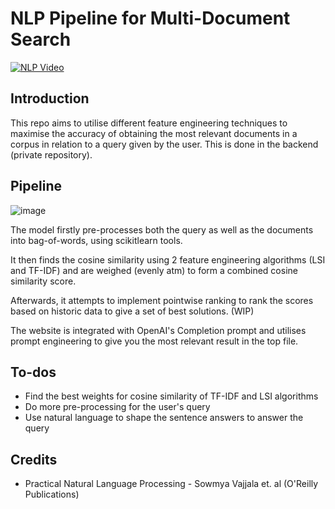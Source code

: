 # NLP Pipeline for Multi-Document Search
[![NLP Video](https://img.youtube.com/vi/55ATMhMrqYQ/0.jpg)](https://www.youtube.com/watch?v=55ATMhMrqYQ)

## Introduction
This repo aims to utilise different feature engineering techniques to maximise the accuracy of obtaining the most relevant documents in a corpus in relation to a query given by the user. This is done in the backend (private repository).

## Pipeline
![image](https://github.com/neozhixuan/internship-nlpfrontend/assets/79783660/2ce7cc19-6e85-42c6-9868-82a1b1a630c8)

The model firstly pre-processes both the query as well as the documents into bag-of-words, using scikitlearn tools.

It then finds the cosine similarity using 2 feature engineering algorithms (LSI and TF-IDF) and are weighed (evenly atm) to form a combined cosine similarity score.

Afterwards, it attempts to implement pointwise ranking to rank the scores based on historic data to give a set of best solutions. (WIP)

The website is integrated with OpenAI's Completion prompt and utilises prompt engineering to give you the most relevant result in the top file.

## To-dos
- Find the best weights for cosine similarity of TF-IDF and LSI algorithms
- Do more pre-processing for the user's query
- Use natural language to shape the sentence answers to answer the query

## Credits
- Practical Natural Language Processing - Sowmya Vajjala et. al (O'Reilly Publications)

